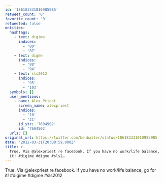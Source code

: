 ```yaml
---
id: '186183331010985985'
retweet_count: '0'
favorite_count: '0'
retweeted: false
entities:
  hashtags:
    - text: digime
      indices:
        - '80'
        - '87'
    - text: digme
      indices:
        - '88'
        - '94'
    - text: sls2012
      indices:
        - '95'
        - '103'
  symbols: []
  user_mentions:
    - name: Alex Priest
      screen_name: alexpriest
      indices:
        - '10'
        - '21'
      id_str: '7604502'
      id: '7604502'
  urls: []
original_url: https://twitter.com/benbalter/status/186183331010985985
date: '2012-03-31T20:08:59.000Z'
title: >-
  True. Via @alexpriest re facebook. If you have no work/life balance, go for
  it! #digime #digme #sls2…
---
```


True. Via @alexpriest re facebook. If you have no work/life balance, go for it! #digime #digme #sls2012